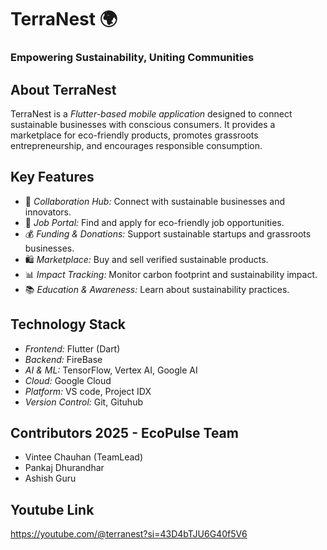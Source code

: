 # TerraNest 🌍  
### Empowering Sustainability, Uniting Communities  

## About TerraNest  
TerraNest is a *Flutter-based mobile application* designed to connect sustainable businesses with conscious consumers. It provides a marketplace for eco-friendly products, promotes grassroots entrepreneurship, and encourages responsible consumption.  

## Key Features  
- 🌱 *Collaboration Hub:* Connect with sustainable businesses and innovators.  
- 💼 *Job Portal:* Find and apply for eco-friendly job opportunities.  
- 💰 *Funding & Donations:* Support sustainable startups and grassroots businesses.  
- 🛍 *Marketplace:* Buy and sell verified sustainable products.  
- 📊 *Impact Tracking:* Monitor carbon footprint and sustainability impact.  
- 📚 *Education & Awareness:* Learn about sustainability practices.  

## Technology Stack  
- *Frontend:* Flutter (Dart)  
- *Backend:* FireBase
- *AI & ML:* TensorFlow, Vertex AI, Google AI
- *Cloud:* Google Cloud
- *Platform:* VS code, Project IDX
- *Version Control:* Git, Gituhub

## Contributors 2025 - EcoPulse Team
- Vintee Chauhan (TeamLead)
- Pankaj Dhurandhar
- Ashish Guru

## Youtube Link
 https://youtube.com/@terranest?si=43D4bTJU6G40f5V6
